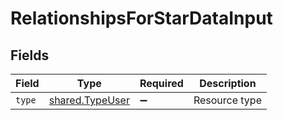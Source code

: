 # RelationshipsForStarDataInput


## Fields

| Field                                              | Type                                               | Required                                           | Description                                        |
| -------------------------------------------------- | -------------------------------------------------- | -------------------------------------------------- | -------------------------------------------------- |
| `type`                                             | [shared.TypeUser](../../models/shared/typeuser.md) | :heavy_minus_sign:                                 | Resource type                                      |